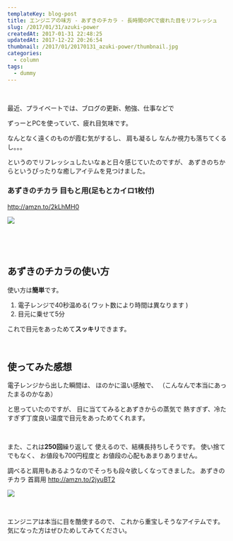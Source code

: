 ```yaml
---
templateKey: blog-post
title: エンジニアの味方 - あずきのチカラ - 長時間のPCで疲れた目をリフレッシュ
slug: /2017/01/31/azuki-power
createdAt: 2017-01-31 22:48:25
updatedAt: 2017-12-22 20:26:54
thumbnail: /2017/01/20170131_azuki-power/thumbnail.jpg
categories:
  - column
tags:
  - dummy
---
```



&nbsp;

最近、プライベートでは、ブログの更新、勉強、仕事などで

ずっーとPCを使っていて、疲れ目気味です。

なんとなく遠くのものが霞む気がするし、
肩も凝るし
なんか視力も落ちてくるし。。。

というのでリフレッシュしたいなぁと日々感じていたのですが、
あずきのちからというぴったりな癒しアイテムを見つけました。


### あずきのチカラ 目もと用(足もとカイロ1枚付)

http://amzn.to/2kLhMH0

<a href="https://www.amazon.co.jp/dp/B01MYLZO9Z/ref=as_li_ss_il?ie=UTF8&amp;qid=1485868965&amp;sr=8-1&amp;keywords=%E3%81%82%E3%81%9A%E3%81%8D%E3%81%AE%E3%83%81%E3%82%AB%E3%83%A9&amp;linkCode=li3&amp;tag=llg01-22&amp;linkId=72b83578840570ad74b155e6d70f078a" target="_blank" rel="noopener noreferrer"><img src="//ws-fe.amazon-adsystem.com/widgets/q?_encoding=UTF8&amp;ASIN=B01MYLZO9Z&amp;Format=_SL250_&amp;ID=AsinImage&amp;MarketPlace=JP&amp;ServiceVersion=20070822&amp;WS=1&amp;tag=llg01-22" border="0" /></a><img style="border: none !important; margin: 0px !important;" src="https://ir-jp.amazon-adsystem.com/e/ir?t=llg01-22&amp;l=li3&amp;o=9&amp;a=B01MYLZO9Z" alt="" width="1" height="1" border="0" />

&nbsp;

&nbsp;
<h2>あずきのチカラの使い方</h2>

使い方は<strong>簡単</strong>です。

1. 電子レンジで40秒温める( ワット数により時間は異なります )
2. 目元に乗せて5分

これで目元をあっためて<strong>スッキリ</strong>できます。

&nbsp;
<h2>使ってみた感想</h2>

電子レンジから出した瞬間は、
ほのかに温い感触で、
（こんなんで本当にあったまるのかなあ）

と思っていたのですが、
目に当ててみるとあずきからの蒸気で
熱すぎず、冷たすぎず丁度良い温度で目元をあっためてくれます。

&nbsp;

また、これは**250回**繰り返して
使えるので、結構長持ちしそうです。
使い捨てでもなく、
お値段も700円程度と
お値段の心配もあまりありません。

調べると肩用もあるようなのでそっちも段々欲しくなってきました。
あずきのチカラ 首肩用
<a href="http://amzn.to/2jyuBT2">http://amzn.to/2jyuBT2</a>

<a href="https://www.amazon.co.jp/%E3%81%82%E3%81%9A%E3%81%8D%E3%81%AE%E3%83%81%E3%82%AB%E3%83%A9-%E9%A6%96%E8%82%A9%E7%94%A8/dp/B002L1609Q/ref=as_li_ss_il?ie=UTF8&amp;qid=1485868965&amp;sr=8-2&amp;keywords=%E3%81%82%E3%81%9A%E3%81%8D%E3%81%AE%E3%83%81%E3%82%AB%E3%83%A9&amp;linkCode=li2&amp;tag=llg01-22&amp;linkId=8d130f4b4c359e6e16b2a804c4e61b70" target="_blank" rel="noopener noreferrer"><img src="//ws-fe.amazon-adsystem.com/widgets/q?_encoding=UTF8&amp;ASIN=B002L1609Q&amp;Format=_SL160_&amp;ID=AsinImage&amp;MarketPlace=JP&amp;ServiceVersion=20070822&amp;WS=1&amp;tag=llg01-22" border="0" /></a><img style="border: none !important; margin: 0px !important;" src="https://ir-jp.amazon-adsystem.com/e/ir?t=llg01-22&amp;l=li2&amp;o=9&amp;a=B002L1609Q" alt="" width="1" height="1" border="0" />

&nbsp;

エンジニアは本当に目を酷使するので、
これから重宝しそうなアイテムです。
気になった方はぜひためしてみてください。
